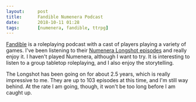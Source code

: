 ```yaml
---
layout:     post
title:      Fandible Numenera Podcast
date:       2018-10-11 01:28
tags:       [numenera, fandible, ttrpg]
---
```


[Fandible](http://www.fandible.com/) is a roleplaying podcast with a
cast of players playing a variety of games. I've been listening to
their [Numenera Longshot episodes](http://www.fandible.com/longshot/)
and really enjoy it. I haven't played Numenera, although I want to
try. It is interesting to listen to a group tabletop roleplaying, and
I also enjoy the storytelling.

The Longshot has been going on for about 2.5 years, which is really
impressive to me. They are up to 103 episodes at this time, and I'm
still way behind. At the rate I am going, though, it won't be too long
before I am caught up.
